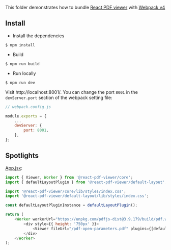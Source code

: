 This folder demonstrates how to bundle [React PDF viewer](https://react-pdf-viewer.dev) with [Webpack v4](https://webpack.js.org)

## Install

-   Install the dependencies

```console
$ npm install
```

-   Build

```console
$ npm run build
```

-   Run locally

```console
$ npm run dev
```

Visit http://localhost:8001/. You can change the port `8001` in the `devServer.port` section of the webpack setting file:

```js
// webpack.config.js

module.exports = {
    ...
    devServer: {
        port: 8001,
    },
};
```

## Spotlights

[App.jsx](src/App.jsx):

```js
import { Viewer, Worker } from '@react-pdf-viewer/core';
import { defaultLayoutPlugin } from '@react-pdf-viewer/default-layout';

import '@react-pdf-viewer/core/lib/styles/index.css';
import '@react-pdf-viewer/default-layout/lib/styles/index.css';

const defaultLayoutPluginInstance = defaultLayoutPlugin();

return (
    <Worker workerUrl="https://unpkg.com/pdfjs-dist@3.9.179/build/pdf.worker.js">
        <div style={{ height: '750px' }}>
            <Viewer fileUrl="/pdf-open-parameters.pdf" plugins={[defaultLayoutPluginInstance]} />
        </div>
    </Worker>
);
```
